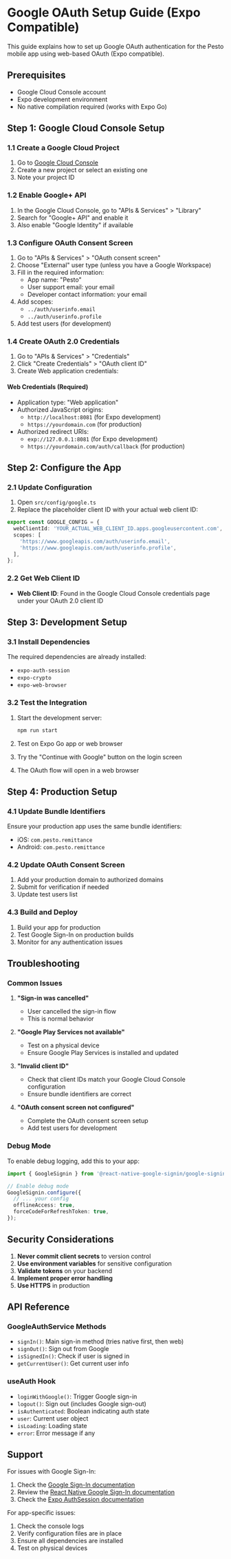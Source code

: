 # Google OAuth Setup Guide (Expo Compatible)

This guide explains how to set up Google OAuth authentication for the Pesto mobile app using web-based OAuth (Expo compatible).

## Prerequisites

- Google Cloud Console account
- Expo development environment
- No native compilation required (works with Expo Go)

## Step 1: Google Cloud Console Setup

### 1.1 Create a Google Cloud Project

1. Go to [Google Cloud Console](https://console.cloud.google.com/)
2. Create a new project or select an existing one
3. Note your project ID

### 1.2 Enable Google+ API

1. In the Google Cloud Console, go to "APIs & Services" > "Library"
2. Search for "Google+ API" and enable it
3. Also enable "Google Identity" if available

### 1.3 Configure OAuth Consent Screen

1. Go to "APIs & Services" > "OAuth consent screen"
2. Choose "External" user type (unless you have a Google Workspace)
3. Fill in the required information:
   - App name: "Pesto"
   - User support email: your email
   - Developer contact information: your email
4. Add scopes:
   - `../auth/userinfo.email`
   - `../auth/userinfo.profile`
5. Add test users (for development)

### 1.4 Create OAuth 2.0 Credentials

1. Go to "APIs & Services" > "Credentials"
2. Click "Create Credentials" > "OAuth client ID"
3. Create Web application credentials:

#### Web Credentials (Required)
- Application type: "Web application"
- Authorized JavaScript origins: 
  - `http://localhost:8081` (for Expo development)
  - `https://yourdomain.com` (for production)
- Authorized redirect URIs: 
  - `exp://127.0.0.1:8081` (for Expo development)
  - `https://yourdomain.com/auth/callback` (for production)

## Step 2: Configure the App

### 2.1 Update Configuration

1. Open `src/config/google.ts`
2. Replace the placeholder client ID with your actual web client ID:

```typescript
export const GOOGLE_CONFIG = {
  webClientId: 'YOUR_ACTUAL_WEB_CLIENT_ID.apps.googleusercontent.com',
  scopes: [
    'https://www.googleapis.com/auth/userinfo.email',
    'https://www.googleapis.com/auth/userinfo.profile',
  ],
};
```

### 2.2 Get Web Client ID

- **Web Client ID**: Found in the Google Cloud Console credentials page under your OAuth 2.0 client ID

## Step 3: Development Setup

### 3.1 Install Dependencies

The required dependencies are already installed:
- `expo-auth-session`
- `expo-crypto`
- `expo-web-browser`

### 3.2 Test the Integration

1. Start the development server:
   ```bash
   npm run start
   ```

2. Test on Expo Go app or web browser
3. Try the "Continue with Google" button on the login screen
4. The OAuth flow will open in a web browser

## Step 4: Production Setup

### 4.1 Update Bundle Identifiers

Ensure your production app uses the same bundle identifiers:
- iOS: `com.pesto.remittance`
- Android: `com.pesto.remittance`

### 4.2 Update OAuth Consent Screen

1. Add your production domain to authorized domains
2. Submit for verification if needed
3. Update test users list

### 4.3 Build and Deploy

1. Build your app for production
2. Test Google Sign-In on production builds
3. Monitor for any authentication issues

## Troubleshooting

### Common Issues

1. **"Sign-in was cancelled"**
   - User cancelled the sign-in flow
   - This is normal behavior

2. **"Google Play Services not available"**
   - Test on a physical device
   - Ensure Google Play Services is installed and updated

3. **"Invalid client ID"**
   - Check that client IDs match your Google Cloud Console configuration
   - Ensure bundle identifiers are correct

4. **"OAuth consent screen not configured"**
   - Complete the OAuth consent screen setup
   - Add test users for development

### Debug Mode

To enable debug logging, add this to your app:

```typescript
import { GoogleSignin } from '@react-native-google-signin/google-signin';

// Enable debug mode
GoogleSignin.configure({
  // ... your config
  offlineAccess: true,
  forceCodeForRefreshToken: true,
});
```

## Security Considerations

1. **Never commit client secrets** to version control
2. **Use environment variables** for sensitive configuration
3. **Validate tokens** on your backend
4. **Implement proper error handling**
5. **Use HTTPS** in production

## API Reference

### GoogleAuthService Methods

- `signIn()`: Main sign-in method (tries native first, then web)
- `signOut()`: Sign out from Google
- `isSignedIn()`: Check if user is signed in
- `getCurrentUser()`: Get current user info

### useAuth Hook

- `loginWithGoogle()`: Trigger Google sign-in
- `logout()`: Sign out (includes Google sign-out)
- `isAuthenticated`: Boolean indicating auth state
- `user`: Current user object
- `isLoading`: Loading state
- `error`: Error message if any

## Support

For issues with Google Sign-In:
1. Check the [Google Sign-In documentation](https://developers.google.com/identity/sign-in/web)
2. Review the [React Native Google Sign-In documentation](https://github.com/react-native-google-signin/google-signin)
3. Check the [Expo AuthSession documentation](https://docs.expo.dev/versions/latest/sdk/auth-session/)

For app-specific issues:
1. Check the console logs
2. Verify configuration files are in place
3. Ensure all dependencies are installed
4. Test on physical devices
